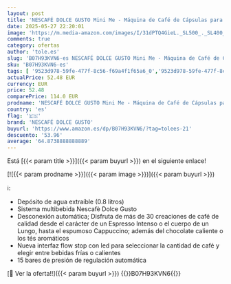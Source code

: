 ```yaml
---
layout: post
title: 'NESCAFÉ DOLCE GUSTO Mini Me - Máquina de Café de Cápsulas para Espresso  EDG155.BG  0.8 L  Color Gris/Negro'
date: 2025-05-27 22:20:01
image: 'https://m.media-amazon.com/images/I/31dPTQ4GieL._SL500_._SL400_.jpg'
comments: true
category: ofertas
author: 'tole.es'
slug: 'B07H93KVN6-es NESCAFÉ DOLCE GUSTO Mini Me - Máquina de Café de Cápsulas...'
sku: 'B07H93KVN6-es'
tags: [ '9523d978-59fe-477f-8c56-f69a4f1f65a6_0','9523d978-59fe-477f-8c56-f69a4f1f65a6_3301','9523d978-59fe-477f-8c56-f69a4f1f65a6_5701','9523d978-59fe-477f-8c56-f69a4f1f65a6_6201','9523d978-59fe-477f-8c56-f69a4f1f65a6_6801','9523d978-59fe-477f-8c56-f69a4f1f65a6_701','9523d978-59fe-477f-8c56-f69a4f1f65a6_9101','Arborist Merchandising Root','CML-Kitchen','Cafeteras individuales','Hogar y cocina','Kitchen All','Los favoritos de nuestros clientes Social: Hogar y cocina','Los favoritos de nuestros clientes Social: Hogar y cocina líneas duras','Major Appliances','Máquinas cafeteras','New Arrivals Social: Home and Kitchen','Paid Social - CML Furniture','Self Service','Special Features Stores','Top Brands Kitchen Appliances','Top Brands Kitchen Selection','Utensilios para café y té','dolce','gusto','nescafé dolce gusto','top brands_home_and_kitchen','🇪🇸', ]
actualPrice: 52.48 EUR
currency: EUR
price: 52.48
comparePrice: 114.0 EUR
prodname: 'NESCAFÉ DOLCE GUSTO Mini Me - Máquina de Café de Cápsulas para Espresso  EDG155.BG  0.8 L  Color Gris/Negro'
country: 'es'
flag: '🇪🇸'
brand: 'NESCAFÉ DOLCE GUSTO'
buyurl: 'https://www.amazon.es/dp/B07H93KVN6/?tag=tolees-21'
descuento: '53.96'
average: '64.8738888888889'
---
```


Está [{{< param title >}}]({{< param buyurl >}}) en el siguiente enlace!

[![{{< param prodname >}}]({{< param image >}})]({{< param buyurl >}})

ℹ️:

- Depósito de agua extraíble (0.8 litros)
- Sistema multibebida Nescafè Dolce Gusto
- Desconexión automática; Disfruta de más de 30 creaciones de café de calidad desde el carácter de un Espresso Intenso o el cuerpo de un Lungo, hasta el espumoso Cappuccino; además del chocolate caliente o los tés aromáticos
- Nueva interfaz flow stop con led para seleccionar la cantidad de café y elegir entre bebidas frías o calientes
- 15 bares de presión de regulación automática

[🛒 Ver la oferta!!]({{< param buyurl >}})
{{<world>}}B07H93KVN6{{</world>}}
